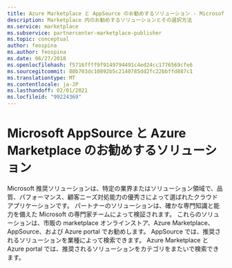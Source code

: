 ```yaml
---
title: Azure Marketplace と AppSource のお勧めするソリューション - Microsoft 商業マーケットプレース
description: Marketplace 内のお勧めするソリューションとその選択方法
ms.service: marketplace
ms.subservice: partnercenter-marketplace-publisher
ms.topic: conceptual
author: feospina
ms.author: feospina
ms.date: 06/27/2018
ms.openlocfilehash: f5716ffff9f9149794491c4ed24cc1776569cfe6
ms.sourcegitcommit: 80b703dc10892b5c2140785dd2fc22bbffd887c1
ms.translationtype: MT
ms.contentlocale: ja-JP
ms.lasthandoff: 02/01/2021
ms.locfileid: "99224369"
---
```

# <a name="preferred-solutions-in-microsoft-appsource-and-azure-marketplace"></a>Microsoft AppSource と Azure Marketplace のお勧めするソリューション

Microsoft 推奨ソリューションは、特定の業界またはソリューション領域で、品質、パフォーマンス、顧客ニーズ対処能力の優秀さによって選ばれたクラウド アプリケーションです。 パートナーのソリューションは、確かな専門知識と能力を備えた Microsoft の専門家チームによって検証されます。 これらのソリューションは、市販の marketplace オンラインストア、Azure Marketplace、AppSource、および Azure portal でお勧めします。 AppSource では、推奨されるソリューションを業種によって検索できます。 Azure Marketplace と Azure portal では、推奨されるソリューションをカテゴリをまたいで検索できます。